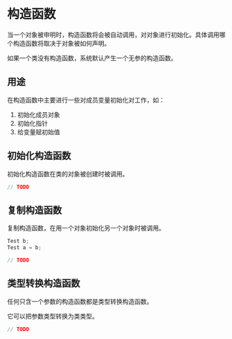 # 构造函数

当一个对象被申明时，构造函数将会被自动调用，对对象进行初始化。具体调用哪个构造函数将取决于对象被如何声明。

如果一个类没有构造函数，系统默认产生一个无参的构造函数。



## 用途

在构造函数中主要进行一些对成员变量初始化对工作，如：

1. 初始化成员对象
2. 初始化指针
3. 给变量赋初始值



## 初始化构造函数

初始化构造函数在类的对象被创建时被调用。

```c++
// TODO
```



## 复制构造函数

复制构造函数，在用一个对象初始化另一个对象时被调用。

```c++
Test b;
Test a = b;
```





```c++
// TODO
```



## 类型转换构造函数

任何只含一个参数的构造函数都是类型转换构造函数。

它可以把参数类型转换为类类型。

```c++
// TODO
```

